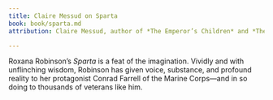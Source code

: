 ```yaml
---
title: Claire Messud on Sparta
book: book/sparta.md
attribution: Claire Messud, author of *The Emperor’s Children* and *The Woman Upstairs*

---
```

Roxana Robinson’s *Sparta* is a feat of the imagination. Vividly and with unflinching wisdom, Robinson has given voice, substance, and profound reality to her protagonist Conrad Farrell of the Marine Corps—and in so doing to thousands of veterans like him.
